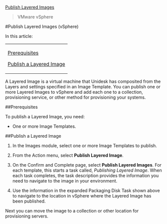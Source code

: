 [Publish Layered Images](layered_images_publish_co4)
 > VMware vSphere
#Publish Layered Images (vSphere)
In this article:
<table>            <col></col>            <tbody>                <tr>                    <td>                        <p><a href="#Pre"> Prerequisites</a>                        </p>                        <p><a href="#Pub"> Publish a Layered Image</a>                        </p>                    </td>                </tr>            </tbody>        </table>
A Layered Image is a virtual machine that Unidesk has composited from the Layers and settings specified in an Image Template. You can publish one or more Layered Images to vSphere and add each one to a collection, provisioning service, or other method for provisioning your systems.
##Prerequisites<a name="Pre"></a>
To publish a Layered Image, you need:
<ul>            <li>One or more Image Templates. </li>        </ul>
##Publish a Layered Image<a name="Pub"></a>
<ol>            <li>                <p>In the Images module, select one or more Image Templates to publish.</p>            </li>            <li>                <p>From the Action menu, select <b>Publish Layered Image</b>.</p>            </li>            <li>                <p>On the Confirm and Complete page, select <b>Publish Layered Images</b>. For each template, this starts a task called, <i>Publishing Layered Image</i>. When each task completes, the task description provides the information you need to navigate to the image in your environment.</p>            </li>            <li>                <p>Use the information in the expanded Packaging Disk Task shown above to navigate to the location in vSphere where the Layered Image has been published.</p>            </li>        </ol>
Next you can move the image to a collection or other location for provisioning servers.


